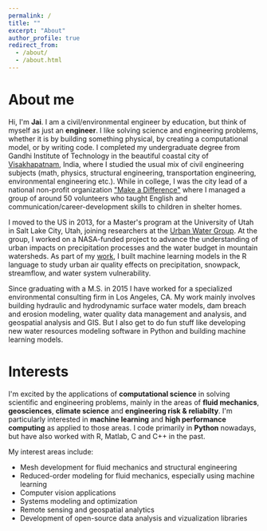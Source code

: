 ```yaml
---
permalink: /
title: ""
excerpt: "About"
author_profile: true
redirect_from: 
  - /about/
  - /about.html
---
```


About me
======
Hi, I'm **Jai**. I am a civil/environmental engineer by education, but think of myself as just an **engineer**. I like solving science and engineering problems, whether it is by building something physical, by creating a computational model, or by writing code. I completed my undergraduate degree from Gandhi Institute of Technology in the beautiful coastal city of [Visakhapatnam](https://en.wikipedia.org/wiki/Visakhapatnam), India, where I studied the usual mix of civil engineering subjects (math, physics, structural engineering, transportation engineering, environmental engineering etc.). While in college, I was the city lead of a national non-profit organization ["Make a Difference"](http://makeadiff.in/) where I managed a group of around 50 volunteers who taught English and communication/career-development skills to children in shelter homes. 

I moved to the US in 2013, for a Master's program at the University of Utah in Salt Lake City, Utah, joining researchers at the [Urban Water Group](http://urbanwater.utah.edu/home). At the group, I worked on a NASA-funded project to advance the understanding of urban impacts on precipitation processes and the water budget in mountain watersheds. As part of my [work](http://adsabs.harvard.edu/abs/2015PhDT.......187P), I built machine learning models in the R language to study urban air quality effects on precipitation, snowpack, streamflow, and water system vulnerability.

Since graduating with a M.S. in 2015 I have worked for a specialized environmental consulting firm in Los Angeles, CA. My work mainly involves building hydraulic and hydrodynamic surface water models, dam breach and erosion modeling, water quality data management and analysis, and geospatial analysis and GIS. But I also get to do fun stuff like developing new water resources modeling software in Python and building machine learning models.

Interests
======
I'm excited by the applications of **computational science** in solving scientific and engineering problems, mainly in the areas of **fluid mechanics**, **geosciences**, **climate science** and **engineering risk & reliabilty**. I'm particularly interested in **machine learning** and **high performance computing** as applied to those areas. I code primarily in **Python** nowadays, but have also worked with R, Matlab, C and C++ in the past.

My interest areas include:

* Mesh development for fluid mechanics and structural engineering
* Reduced-order modeling for fluid mechanics, especially using machine learning
* Computer vision applications
* Systems modeling and optimization
* Remote sensing and geospatial analytics
* Development of open-source data analysis and vizualization libraries
